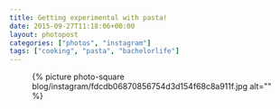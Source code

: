```yaml
---
title: Getting experimental with pasta!
date: 2015-09-27T11:18:06+00:00
layout: photopost
categories: ["photos", "instagram"]
tags: ["cooking", "pasta", "bachelorlife"]
---
```


<figure class="photo photo--square">
  {% picture photo-square blog/instagram/fdcdb06870856754d3d154f68c8a911f.jpg alt="" %}
</figure>


